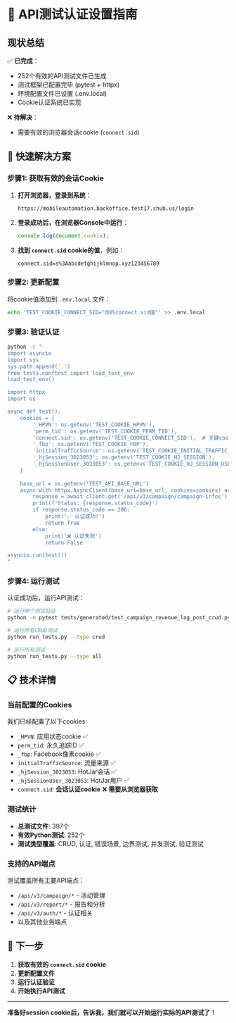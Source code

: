 # 🔐 API测试认证设置指南

## 现状总结

✅ **已完成**：
- 252个有效的API测试文件已生成
- 测试框架已配置完毕 (pytest + httpx)
- 环境配置文件已设置 (.env.local)
- Cookie认证系统已实现

❌ **待解决**：
- 需要有效的浏览器会话cookie (`connect.sid`)

## 🎯 快速解决方案

### 步骤1: 获取有效的会话Cookie

1. **打开浏览器，登录到系统**：
   ```
   https://mobileautomation.backoffice.test17.shub.us/login
   ```

2. **登录成功后，在浏览器Console中运行**：
   ```javascript
   console.log(document.cookie);
   ```

3. **找到 `connect.sid` cookie的值**，例如：
   ```
   connect.sid=s%3Aabcdefghijklmnop.xyz123456789
   ```

### 步骤2: 更新配置

将cookie值添加到 `.env.local` 文件：

```bash
echo 'TEST_COOKIE_CONNECT_SID="你的connect.sid值"' >> .env.local
```

### 步骤3: 验证认证

```bash
python -c "
import asyncio
import sys
sys.path.append('.')
from tests.conftest import load_test_env
load_test_env()

import httpx
import os

async def test():
    cookies = {
        '_HPVN': os.getenv('TEST_COOKIE_HPVN'),
        'perm_tid': os.getenv('TEST_COOKIE_PERM_TID'),
        'connect.sid': os.getenv('TEST_COOKIE_CONNECT_SID'),  # 关键cookie
        '_fbp': os.getenv('TEST_COOKIE_FBP'),
        'initialTrafficSource': os.getenv('TEST_COOKIE_INITIAL_TRAFFIC_SOURCE'),
        '_hjSession_3023053': os.getenv('TEST_COOKIE_HJ_SESSION'),
        '_hjSessionUser_3023053': os.getenv('TEST_COOKIE_HJ_SESSION_USER')
    }
    
    base_url = os.getenv('TEST_API_BASE_URL')
    async with httpx.AsyncClient(base_url=base_url, cookies=cookies) as client:
        response = await client.get('/api/v3/campaign/campaign-infos')
        print(f'Status: {response.status_code}')
        if response.status_code == 200:
            print('✅ 认证成功!')
            return True
        else:
            print('❌ 认证失败')
            return False

asyncio.run(test())
"
```

### 步骤4: 运行测试

认证成功后，运行API测试：

```bash
# 运行单个测试验证
python -m pytest tests/generated/test_campaign_revenue_log_post_crud.py -v --maxfail=1

# 运行所有CRUD测试
python run_tests.py --type crud

# 运行所有测试
python run_tests.py --type all
```

## 📋 技术详情

### 当前配置的Cookies

我们已经配置了以下cookies:

- `_HPVN`: 应用状态cookie ✅
- `perm_tid`: 永久追踪ID ✅ 
- `_fbp`: Facebook像素cookie ✅
- `initialTrafficSource`: 流量来源 ✅
- `_hjSession_3023053`: HotJar会话 ✅
- `_hjSessionUser_3023053`: HotJar用户 ✅
- `connect.sid`: **会话认证cookie** ❌ **需要从浏览器获取**

### 测试统计

- **总测试文件**: 397个
- **有效Python测试**: 252个
- **测试类型覆盖**: CRUD, 认证, 错误场景, 边界测试, 并发测试, 验证测试

### 支持的API端点

测试覆盖所有主要API端点：
- `/api/v3/campaign/*` - 活动管理
- `/api/v3/report/*` - 报告和分析
- `/api/v3/auth/*` - 认证相关
- 以及其他业务端点

## 🚀 下一步

1. **获取有效的 `connect.sid` cookie**
2. **更新配置文件**
3. **运行认证验证**
4. **开始执行API测试**

---

**准备好session cookie后，告诉我，我们就可以开始运行实际的API测试了！**